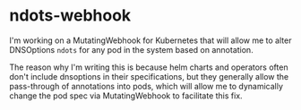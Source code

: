 # ndots-webhook
I'm working on a MutatingWebhook for Kubernetes that will allow me to alter DNSOptions `ndots` for any pod in the system based on annotation.

The reason why I'm writing this is because helm charts and operators often don't include dnsoptions in their specifications, but they generally
allow the pass-through of annotations into pods, which will allow me to dynamically change the pod spec via MutatingWebhook to facilitate this fix.
